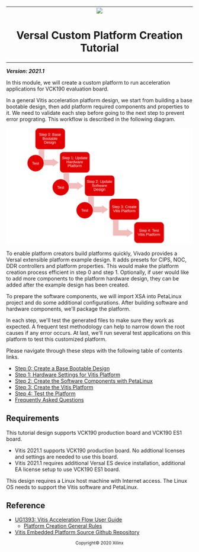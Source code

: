 <!-- 
# Copyright 2020 Xilinx Inc.
# 
# Licensed under the Apache License, Version 2.0 (the "License");
# you may not use this file except in compliance with the License.
# You may obtain a copy of the License at
#
#     http://www.apache.org/licenses/LICENSE-2.0
#
# Unless required by applicable law or agreed to in writing, software
# distributed under the License is distributed on an "AS IS" BASIS,
# WITHOUT WARRANTIES OR CONDITIONS OF ANY KIND, either express or implied.
# See the License for the specific language governing permissions and
# limitations under the License.
-->


<table width="100%">
 <tr width="100%">
    <td align="center"><img src="https://www.xilinx.com/content/dam/xilinx/imgs/press/media-kits/corporate/xilinx-logo.png" width="30%"/><h1>Versal Custom Platform Creation Tutorial</h1>
    </td>
 </tr>
</table>

***Version: 2021.1***

In this module, we will create a custom platform to run acceleration applications for VCK190 evaluation board. 

In a general Vitis acceleration platform design, we start from building a base bootable design, then add platform required components and properties to it. We need to validate each step before going to the next step to prevent error prograting. This workflow is described in the following diagram.

![Vitis Platform Creation Steps Diagram](images/platform_creation_steps.svg)

To enable platform creators build platforms quickly, Vivado provides a Versal extensible platform example design. It adds presets for CIPS, NOC, DDR controllers and platform properties. This would make the platform creation process efficient in step 0 and step 1. Optionally, if user would like to add more components to the platform hardware design, they can be added after the example design has been created.

To prepare the software components, we will import XSA into PetaLinux project and do some additional configurations. After building software and hardware components, we'll package the platform. 

In each step, we'll test the generated files to make sure they work as expected. A frequent test methodology can help to narrow down the root causes if any error occurs. At last, we'll run several test applications on this platform to test this customized platform.

Please navigate through these steps with the following table of contents links.

- [Step 0: Create a Base Bootable Design](./step0.md)
- [Step 1: Hardware Settings for Vitis Platform](./step1.md)
- [Step 2: Create the Software Components with PetaLinux](./step2.md)
- [Step 3: Create the Vitis Platform](./step3.md)
- [Step 4: Test the Platform](./step4.md)
- [Frequently Asked Questions](faq.md)



## Requirements

This tutorial design supports VCK190 production board and VCK190 ES1 board.

- Vitis 2021.1 supports VCK190 production board. No addtional licenses and settings are needed to use this board.
- Vitis 2021.1 requires additional Versal ES device installation, additional EA license setup to use VCK190 ES1 board.

This design requires a Linux host machine with Internet access. The Linux OS needs to support the Vitis software and PetaLinux. 

## Reference

- [UG1393: Vitis Acceleration Flow User Guide](https://www.xilinx.com/html_docs/xilinx2020_2/vitis_doc/index.html)
   - [Platform Creation General Rules](https://www.xilinx.com/html_docs/xilinx2020_2/vitis_doc/create_embedded_platforms.html#rjs1596051748503)
- [Vitis Embedded Platform Source Github Repository](https://github.com/Xilinx/Vitis_Embedded_Platform_Source)

<p align="center"><sup>Copyright&copy; 2020 Xilinx</sup></p>

